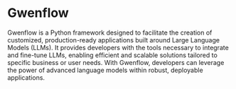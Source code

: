 # Gwenflow
Gwenflow is a Python framework designed to facilitate the creation of customized, production-ready applications built around Large Language Models (LLMs). It provides developers with the tools necessary to integrate and fine-tune LLMs, enabling efficient and scalable solutions tailored to specific business or user needs. With Gwenflow, developers can leverage the power of advanced language models within robust, deployable applications.
